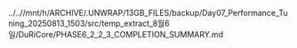 ../..//mnt/h/ARCHIVE/.UNWRAP/13GB_FILES/backup/Day07_Performance_Tuning_20250813_1503/src/temp_extract_8월6일/DuRiCore/PHASE6_2_2_3_COMPLETION_SUMMARY.md
